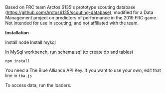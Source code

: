 Based on FRC team Arctos 6135's prototype scouting database (https://github.com/Arctos6135/scouting-database), modified for a Data Management project on predictors of performance in the 2019 FRC game. Not intended for use in scouting, and not affiliated with the team. 

**Installation**  

Install node
Install mysql

In MySql workbench, run schema.sql (to create db and tables)

```npm install``` 

You need a The Blue Alliance API Key. If you want to use your own, edit that line in `tba.js`

To access data, run the loaders. 